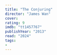 ```yaml
---
title: "The Conjuring"
director: "James Wan"
cover: 
rating: 9
imdb: "tt1457767"
publishYear: "2013"
read: "2024"
tags:
- 
---
```

